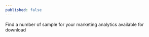 ```yaml
---
published: false
---
```

Find a number of sample for your marketing analytics available for download


